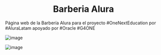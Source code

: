 <h1 align="center">  Barberia Alura </h1>

Página web de la Barbería Alura para el proyecto #OneNextEducation por #AluraLatam apoyado por #Oracle #G4ONE

![image](https://user-images.githubusercontent.com/87509270/218154746-1361a74c-097e-4787-a587-2b7c5c640215.png)


![image](https://user-images.githubusercontent.com/87509270/218154831-e9f7e065-7067-4fec-a3c0-ba7f61641be0.png)
